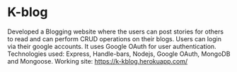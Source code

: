 # K-blog
Developed a Blogging website where the users can post stories for others to read and can perform  CRUD operations on their blogs.
Users can login via their google accounts.
It uses Google OAuth for user authentication.
Technologies used: Express, Handle-bars, Nodejs, Google OAuth, MongoDB and Mongoose.
Working site: https://k-kblog.herokuapp.com/
